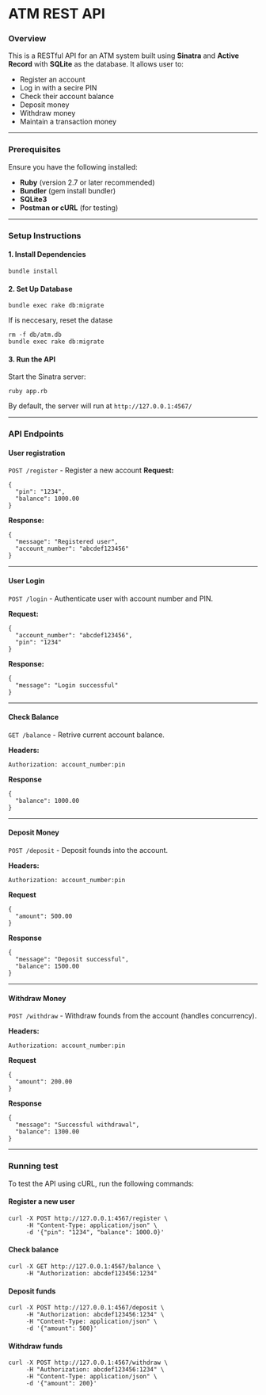 # ATM REST API

### Overview

This is a RESTful API for an ATM system built using **Sinatra** and **Active Record** with **SQLite** as the database. It allows user to:

* Register an account
* Log in with a secire PIN
* Check their account balance 
* Deposit money
* Withdraw money
* Maintain a transaction money

---

### Prerequisites

Ensure you have the following installed:

* **Ruby** (version 2.7 or later recommended)
* **Bundler** (gem install bundler)
* **SQLite3**
* **Postman or cURL** (for testing)

---

### Setup Instructions
#### 1. Install Dependencies
`````
bundle install
`````

#### 2. Set Up Database
`````
bundle exec rake db:migrate
`````

If is neccesary, reset the datase
`````
rm -f db/atm.db
bundle exec rake db:migrate
`````

#### 3. Run the API

Start the Sinatra server:

`````
ruby app.rb
`````

By default, the server will run at `http://127.0.0.1:4567/`

---

### API Endpoints

#### User registration

`POST /register` - Register a new account
**Request:**

`````
{
  "pin": "1234",
  "balance": 1000.00
}
`````

**Response:**
`````
{
  "message": "Registered user",
  "account_number": "abcdef123456"
}
`````

---
#### User Login

`POST /login` - Authenticate user with account number and PIN.

**Request:**
`````
{
  "account_number": "abcdef123456",
  "pin": "1234"
}
`````

**Response:**
`````
{
  "message": "Login successful"
}
`````
---

#### Check Balance

`GET /balance` - Retrive current account balance.

**Headers:**
`````
Authorization: account_number:pin
`````

**Response**
`````
{
  "balance": 1000.00
}
`````
---

#### Deposit Money
`POST /deposit` - Deposit founds into the account.

**Headers:**
`````
Authorization: account_number:pin
`````

**Request**
`````
{
  "amount": 500.00
}
`````

**Response**
`````
{
  "message": "Deposit successful",
  "balance": 1500.00
}
`````

---

#### Withdraw Money
`POST /withdraw` - Withdraw founds from the account (handles concurrency).

**Headers:**
`````
Authorization: account_number:pin
`````

**Request**
`````
{
  "amount": 200.00
}
`````

**Response**
`````
{
  "message": "Successful withdrawal",
  "balance": 1300.00
}
`````
---

### Running test

To test the API using cURL, run the following commands:

#### Register a new user
````
curl -X POST http://127.0.0.1:4567/register \
     -H "Content-Type: application/json" \
     -d '{"pin": "1234", "balance": 1000.0}'
````

#### Check balance
````
curl -X GET http://127.0.0.1:4567/balance \
     -H "Authorization: abcdef123456:1234"
````

#### Deposit funds
````
curl -X POST http://127.0.0.1:4567/deposit \
     -H "Authorization: abcdef123456:1234" \
     -H "Content-Type: application/json" \
     -d '{"amount": 500}'
````

#### Withdraw funds
````
curl -X POST http://127.0.0.1:4567/withdraw \
     -H "Authorization: abcdef123456:1234" \
     -H "Content-Type: application/json" \
     -d '{"amount": 200}'
````
